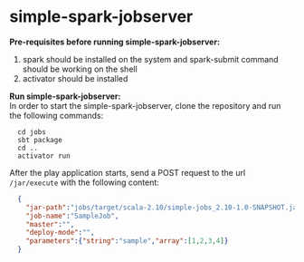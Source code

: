 # simple-spark-jobserver    

**Pre-requisites before running simple-spark-jobserver:**    
1) spark should be installed on the system and spark-submit command should be working on the shell    
2) activator should be installed    

**Run simple-spark-jobserver:**    
In order to start the simple-spark-jobserver, clone the repository and run the following commands:    
```
  cd jobs
  sbt package
  cd ..
  activator run
```
After the play application starts, send a POST request to the url `/jar/execute` with the following content:
```json
  {
    "jar-path":"jobs/target/scala-2.10/simple-jobs_2.10-1.0-SNAPSHOT.jar",
    "job-name":"SampleJob",
    "master":"",
    "deploy-mode":"",
    "parameters":{"string":"sample","array":[1,2,3,4]}
  }
```
